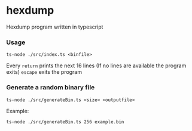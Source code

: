 # hexdump

Hexdump program written in typescript

### Usage
```
ts-node ./src/index.ts <binfile>
```

Every `return` prints the next 16 lines (If no lines are available the program exits)
`escape` exits the program

### Generate a random binary file

```
ts-node ./src/generateBin.ts <size> <outputfile>
```

Example:
```
ts-node ./src/generateBin.ts 256 example.bin
```